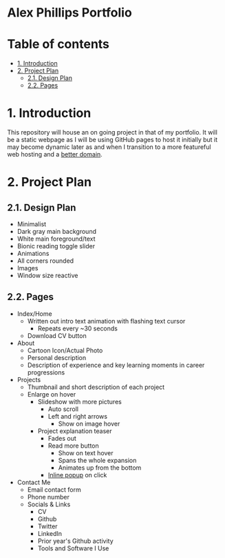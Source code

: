 <h1>Alex Phillips Portfolio</h1>

# Table of contents <!-- omit in toc -->

- [1. Introduction](#1-introduction)
- [2. Project Plan](#2-project-plan)
  - [2.1. Design Plan](#21-design-plan)
  - [2.2. Pages](#22-pages)

# 1. Introduction

This repository will house an on going project in that of my portfolio. It will be a static webpage as I will be using GitHub pages to host it initially but it may become dynamic later as and when I transition to a more featureful web hosting and a [better domain](# "alexphillips.dev").

# 2. Project Plan

## 2.1. Design Plan

- Minimalist
- Dark gray main background
- White main foreground/text
- Bionic reading toggle slider
- Animations
- All corners rounded
- Images
- Window size reactive

## 2.2. Pages

- Index/Home
  - Written out intro text animation with flashing text cursor
    - Repeats every ~30 seconds
  - Download CV button
- About
  - Cartoon Icon/Actual Photo
  - Personal description
  - Description of experience and key learning moments in career progressions
- Projects
  - Thumbnail and short description of each project
  - Enlarge on hover
    - Slideshow with more pictures
      - Auto scroll
      - Left and right arrows
        - Show on image hover
    - Project explanation teaser
      - Fades out
      - Read more button
        - Show on text hover
        - Spans the whole expansion
        - Animates up from the bottom
      - [Inline popup](https://codepen.io/dimsemenov/pen/DdpJeN) on click
- Contact Me
  - Email contact form
  - Phone number
  - Socials & Links
    - CV
    - Github
    - Twitter
    - LinkedIn
    - Prior year's Github activity
    - Tools and Software I Use
